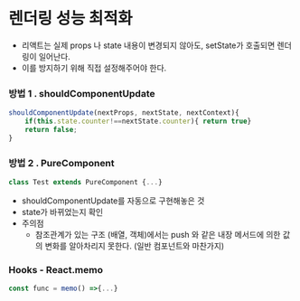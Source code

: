 

# 렌더링 성능 최적화

- 리액트는 실제 props 나 state 내용이 변경되지 않아도, setState가 호출되면 렌더링이 일어난다.
- 이를 방지하기 위해 직접 설정해주어야 한다. 

### 방법 1 . shouldComponentUpdate

```javascript
shouldComponentUpdate(nextProps, nextState, nextContext){
    if(this.state.counter!==nextState.counter){ return true}
    return false;
}
```

### 방법 2 . PureComponent

```javascript
class Test extends PureComponent {...}
```

- shouldComponentUpdate를 자동으로 구현해놓은 것
- state가 바뀌었는지 확인
- 주의점
  - 참조관계가 있는 구조 (배열, 객체)에서는 push 와 같은 내장 메서드에 의한 값의 변화를 알아차리지 못한다. (일반 컴포넌트와 마찬가지)



### Hooks  - React.memo

```javascript
const func = memo() =>{...}
```


